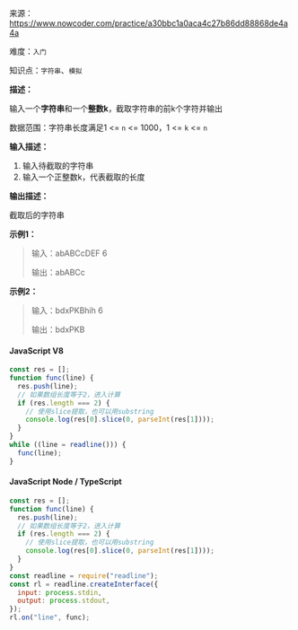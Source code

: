 来源：<https://www.nowcoder.com/practice/a30bbc1a0aca4c27b86dd88868de4a4a>

难度：`入门`

知识点：`字符串`、`模拟`

**描述：**

输入一个**字符串**和一个**整数k**，截取字符串的前k个字符并输出

数据范围：字符串长度满足1 <= `n` <= 1000，1 <= `k` <= `n`

**输入描述：**

1. 输入待截取的字符串
2. 输入一个正整数k，代表截取的长度

**输出描述：**

截取后的字符串

**示例1：**

> 输入：abABCcDEF
6
>
> 输出：abABCc

**示例2：**

> 输入：bdxPKBhih
6
>
> 输出：bdxPKB

<!-- tabs:start -->

#### **JavaScript V8**

```javascript
const res = [];
function func(line) {
  res.push(line);
  // 如果数组长度等于2，进入计算
  if (res.length === 2) {
    // 使用slice提取，也可以用substring
    console.log(res[0].slice(0, parseInt(res[1])));
  }
}
while ((line = readline())) {
  func(line);
}
```

#### **JavaScript Node / TypeScript**

```javascript
const res = [];
function func(line) {
  res.push(line);
  // 如果数组长度等于2，进入计算
  if (res.length === 2) {
    // 使用slice提取，也可以用substring
    console.log(res[0].slice(0, parseInt(res[1])));
  }
}
const readline = require("readline");
const rl = readline.createInterface({
  input: process.stdin,
  output: process.stdout,
});
rl.on("line", func);

```

<!-- tabs:end -->
